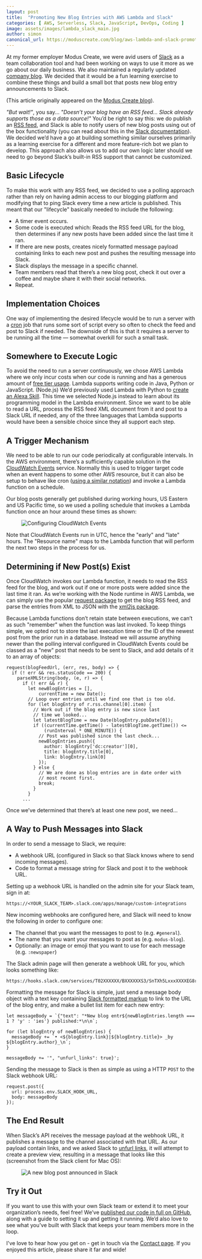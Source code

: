 ```yaml
---
layout: post
title:  "Promoting New Blog Entries with AWS Lambda and Slack"
categories: [ AWS, Serverless, Slack, JavaScript, DevOps, Coding ]
image: assets/images/lambda_slack_main.jpg
author: simon
canonical_url: https://moduscreate.com/blog/aws-lambda-and-slack-promoting-new-blog-entries/
---
```

At my former employer Modus Create, we were avid users of [Slack](https://slack.com/) as a team collaboration tool and had been working on ways to use it more as we go about our daily business. We also maintained a regularly updated [company blog](http://moduscreate.com/blog/). We decided that it would be a fun learning exercise to combine these things and build a small bot that posts new blog entry announcements to Slack.

(This article originally appeared on the [Modus Create blog](http://moduscreate.com/blog/)).

*"But wait!"*, you say... *"Doesn’t your blog have an RSS feed... Slack already supports those as a data source!"* You’d be right to say this: we do publish an [RSS feed](http://moduscreate.com/feed/), and Slack is able to notify users of new blog posts using out of the box functionality (you can read about this in the [Slack documentation](https://get.slack.help/hc/en-us/articles/218688467-Add-RSS-feeds-to-Slack)). We decided we’d have a go at building something similar ourselves primarily as a learning exercise for a different and more feature-rich bot we plan to develop. This approach also allows us to add our own logic later should we need to go beyond Slack’s built-in RSS support that cannot be customized.

## Basic Lifecycle

To make this work with any RSS feed, we decided to use a polling approach rather than rely on having admin access to our blogging platform and modifying that to ping Slack every time a new article is published. This meant that our "lifecycle" basically needed to include the following:

* A timer event occurs.
* Some code is executed which: Reads the RSS feed URL for the blog, then determines if any new posts have been added since the last time it ran.
* If there are new posts, creates nicely formatted message payload containing links to each new post and pushes the resulting message into Slack.
* Slack displays the message in a specific channel.
* Team members read that there’s a new blog post, check it out over a coffee and maybe share it with their social networks.
* Repeat.

## Implementation Choices

One way of implementing the desired lifecycle would be to run a server with a [cron](https://en.wikipedia.org/wiki/Cron) job that runs some sort of script every so often to check the feed and post to Slack if needed. The downside of this is that it requires a server to be running all the time — somewhat overkill for such a small task.

## Somewhere to Execute Logic

To avoid the need to run a server continuously, we chose AWS Lambda where we only incur costs when our code is running and has a generous amount of [free tier usage](https://aws.amazon.com/lambda/pricing/). Lambda supports writing code in Java, Python or JavaScript. (Node.js) We’d previously used Lambda with Python to [create an Alexa Skill](http://moduscreate.com/build-an-alexa-skill-with-python-and-aws-lambda/). This time we selected Node.js instead to learn about its programming model in the Lambda environment. Since we want to be able to read a URL, process the RSS feed XML document from it and post to a Slack URL if needed, any of the three languages that Lambda supports would have been a sensible choice since they all support each step.

## A Trigger Mechanism

We need to be able to run our code periodically at configurable intervals. In the AWS environment, there’s a sufficiently capable solution in the [CloudWatch Events](http://docs.aws.amazon.com/AmazonCloudWatch/latest/events/WhatIsCloudWatchEvents.html) service. Normally this is used to trigger target code when an event happens to some other AWS resource, but it can also be setup to behave like cron ([using a similar notation](http://docs.aws.amazon.com/AmazonCloudWatch/latest/events/ScheduledEvents.html#CronExpressions)) and invoke a Lambda function on a schedule.

Our blog posts generally get published during working hours, US Eastern and US Pacific time, so we used a polling schedule that invokes a Lambda function once an hour around these times as shown:

<figure class="figure">
  <img src="{{ site.baseurl }}/assets/images/lambda_slack_cloudwatch.png" class="figure-img img-fluid" alt="Configuring CloudWatch Events">
</figure>

Note that CloudWatch Events run in UTC, hence the "early" and "late" hours. The "Resource name" maps to the Lambda function that will perform the next two steps in the process for us.

## Determining if New Post(s) Exist

Once CloudWatch invokes our Lambda function, it needs to read the RSS feed for the blog, and work out if one or more posts were added since the last time it ran. As we’re working with the Node runtime in AWS Lambda, we can simply use the popular [request package](https://www.npmjs.com/package/request) to get the blog RSS feed, and parse the entries from XML to JSON with the [xml2js package](https://www.npmjs.com/package/xml2js).

Because Lambda functions don’t retain state between executions, we can’t as such "remember" when the function was last invoked. To keep things simple, we opted not to store the last execution time or the ID of the newest post from the prior run in a database. Instead we will assume anything newer than the polling interval configured in CloudWatch Events could be classed as a "new" post that needs to be sent to Slack, and add details of it to an array of objects:

```
request(blogFeedUrl, (err, res, body) => {
  if (! err && res.statusCode == 200) {
    parseXMLString(body, (e, r) => {
      if (! err && r) {
        let newBlogEntries = [],
            currentTime = new Date();
        // Loop over entries until we find one that is too old.
        for (let blogEntry of r.rss.channel[0].item) {
          // Work out if the blog entry is new since last
          // time we looked...
          let latestBlogTime = new Date(blogEntry.pubDate[0]);
          if ((currentTime.getTime() - latestBlogTime.getTime()) <=
              (runInterval * ONE_MINUTE)) {
            // Post was published since the last check...
            newBlogEntries.push({
              author: blogEntry['dc:creator'][0],
              title: blogEntry.title[0],
              link: blogEntry.link[0]
            });
          } else {
            // We are done as blog entries are in date order with
            // most recent first.
            break;
          }
        }
      ...
```

Once we’ve determined that there’s at least one new post, we need…

## A Way to Push Messages into Slack

In order to send a message to Slack, we require:

* A webhook URL (configured in Slack so that Slack knows where to send incoming messages).
* Code to format a message string for Slack and post it to the webhook URL.

Setting up a webhook URL is handled on the admin site for your Slack team, sign in at:

```
https://<YOUR_SLACK_TEAM>.slack.com/apps/manage/custom-integrations
```

New incoming webhooks are configured here, and Slack will need to know the following in order to configure one:

* The channel that you want the messages to post to (e.g. `#general`).
* The name that you want your messages to post as (e.g. `modus-blog`).
* Optionally: an image or emoji that you want to use for each message (e.g. `:newspaper`)

The Slack admin page will then generate a webhook URL for you, which looks something like:

```
https://hooks.slack.com/services/T02XXXXXX/BXXXXXXS3/SnTXh5LxxxXXXXEG8rdXXGr
```

Formatting the message for Slack is simple, just send a message body object with a text key containing [Slack formatted markup](https://api.slack.com/docs/message-formatting) to link to the URL of the blog entry, and make a bullet list item for each new entry:

```
let messageBody = `{"text": "*New blog entr${newBlogEntries.length === 1 ? 'y' : 'ies'} published:*\n\n`;

for (let blogEntry of newBlogEntries) {
  messageBody += `• <${blogEntry.link}|${blogEntry.title}> _by ${blogEntry.author}_\n`;
}

messageBody += '", "unfurl_links": true}';
```

Sending the message to Slack is then as simple as using a HTTP `POST` to the Slack webhook URL:

```
request.post({
  url: process.env.SLACK_HOOK_URL,
  body: messageBody
});
```

## The End Result

When Slack’s API receives the message payload at the webhook URL, it publishes a message to the channel associated with that URL. As our payload contain links, and we asked Slack to [unfurl links](https://medium.com/slack-developer-blog/everything-you-ever-wanted-to-know-about-unfurling-but-were-afraid-to-ask-or-how-to-make-your-e64b4bb9254), it will attempt to create a preview view, resulting in a message that looks like this (screenshot from the Slack client for Mac OS):

<figure class="figure">
  <img src="{{ site.baseurl }}/assets/images/lambda_slack_end_result.png" class="figure-img img-fluid" alt="A new blog post announced in Slack">
</figure>

## Try it Out

If you want to use this with your own Slack team or extend it to meet your organization’s needs, feel free! We’ve [published our code in full on GitHub](https://github.com/ModusCreateOrg/newblogbot), along with a guide to setting it up and getting it running. We’d also love to see what you’ve built with Slack that keeps your team members more in the loop.

I've love to hear how you get on - get in touch via the [Contact page](https://simonprickett.dev/contact/). If you enjoyed this article, please share it far and wide!
